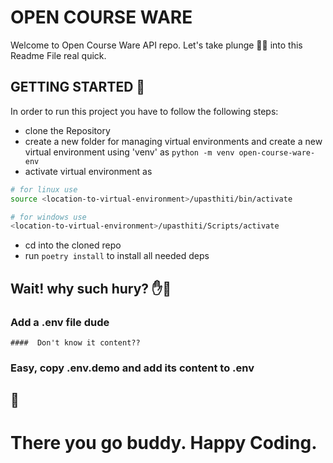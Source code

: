 # OPEN COURSE WARE
  Welcome to Open Course Ware API repo. Let's take plunge 🏊‍♀️ into this Readme File real quick.

## GETTING STARTED 🌊
  In order to run this project you have to follow the following steps:
  - clone the Repository
  - create a new folder for managing virtual environments and create a new virtual environment using 'venv' as `python -m venv open-course-ware-env`
  - activate virtual environment as

  ```zsh
  # for linux use
  source <location-to-virtual-environment>/upasthiti/bin/activate

  # for windows use
  <location-to-virtual-environment>/upasthiti/Scripts/activate
  ```

  - cd into the cloned repo
  - run `poetry install` to install all needed deps

## Wait! why such hury? ✋🛑
  ### Add a .env file dude
    ####  Don't know it content??

### Easy, copy .env.demo and add its content to .env

## 🥂
  # There you go buddy. Happy Coding.



